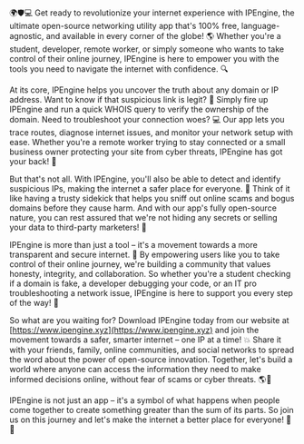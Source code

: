 🌍🛡️💻 Get ready to revolutionize your internet experience with IPEngine, the ultimate open-source networking utility app that's 100% free, language-agnostic, and available in every corner of the globe! 🌎 Whether you're a student, developer, remote worker, or simply someone who wants to take control of their online journey, IPEngine is here to empower you with the tools you need to navigate the internet with confidence. 🔍

At its core, IPEngine helps you uncover the truth about any domain or IP address. Want to know if that suspicious link is legit? 🤔 Simply fire up IPEngine and run a quick WHOIS query to verify the ownership of the domain. Need to troubleshoot your connection woes? 💻 Our app lets you trace routes, diagnose internet issues, and monitor your network setup with ease. Whether you're a remote worker trying to stay connected or a small business owner protecting your site from cyber threats, IPEngine has got your back! 🚀

But that's not all. With IPEngine, you'll also be able to detect and identify suspicious IPs, making the internet a safer place for everyone. 👮 Think of it like having a trusty sidekick that helps you sniff out online scams and bogus domains before they cause harm. And with our app's fully open-source nature, you can rest assured that we're not hiding any secrets or selling your data to third-party marketers! 🚫

IPEngine is more than just a tool – it's a movement towards a more transparent and secure internet. 🌟 By empowering users like you to take control of their online journey, we're building a community that values honesty, integrity, and collaboration. So whether you're a student checking if a domain is fake, a developer debugging your code, or an IT pro troubleshooting a network issue, IPEngine is here to support you every step of the way! 🌈

So what are you waiting for? Download IPEngine today from our website at [https://www.ipengine.xyz](https://www.ipengine.xyz) and join the movement towards a safer, smarter internet – one IP at a time! 💥 Share it with your friends, family, online communities, and social networks to spread the word about the power of open-source innovation. Together, let's build a world where anyone can access the information they need to make informed decisions online, without fear of scams or cyber threats. 🌎💪

IPEngine is not just an app – it's a symbol of what happens when people come together to create something greater than the sum of its parts. So join us on this journey and let's make the internet a better place for everyone! 🌈🚀